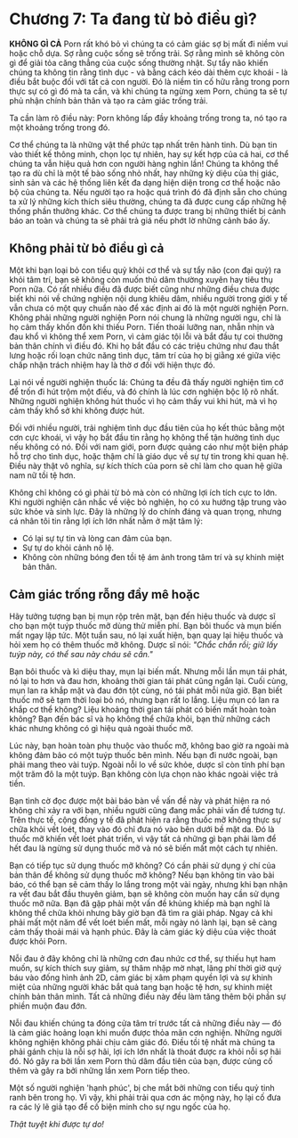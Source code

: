 # Chương 7: Ta đang từ bỏ điều gì?

**KHÔNG GÌ CẢ** Porn rất khó bỏ vì chúng ta có cảm giác sợ bị mất đi niềm vui hoặc chỗ dựa. Sợ rằng cuộc sống sẽ trống trải. Sợ rằng mình sẽ không còn gì để giải tỏa căng thẳng của cuộc sống thường nhật. Sự tẩy não khiến chúng ta không tin rằng tình dục - và bằng cách kéo dài thêm cực khoái - là điều bắt buộc đối với tất cả con người. Đó là niềm tin cố hữu rằng trong porn thực sự có gì đó mà ta cần, và khi chúng ta ngừng xem Porn, chúng ta sẽ tự phủ nhận chính bản thân và tạo ra cảm giác trống trải.

Ta cần làm rõ điều này: Porn không lấp đầy khoảng trống trong ta, nó tạo ra một khoảng trống trong đó.

Cơ thể chúng ta là những vật thể phức tạp nhất trên hành tinh. Dù bạn tin vào thiết kế thông minh, chọn lọc tự nhiên, hay sự kết hợp của cả hai, cơ thể chúng ta vẫn hiệu quả hơn con người hàng nghìn lần! Chúng ta không thể tạo ra dù chỉ là một tế bào sống nhỏ nhất, hay những kỳ diệu của thị giác, sinh sản và các hệ thống liên kết đa dạng hiện diện trong cơ thể hoặc não bộ của chúng ta. Nếu người tạo ra hoặc quá trình đó đã định sẵn cho chúng ta xử lý những kích thích siêu thường, chúng ta đã được cung cấp những hệ thống phần thưởng khác. Cơ thể chúng ta được trang bị những thiết bị cảnh báo an toàn và chúng ta sẽ phải trả giá nếu phớt lờ những cảnh báo ấy.

## Không phải từ bỏ điều gì cả

Một khi bạn loại bỏ con tiểu quỷ khỏi cơ thể và sự tẩy não (con đại quỷ) ra khỏi tâm trí, bạn sẽ không còn muốn thủ dâm thường xuyên hay tiêu thụ Porn nữa. Có rất nhiều điều đã được biết cũng như những điều chưa được biết khi nói về chứng nghiện nội dung khiêu dâm, nhiều người trong giới y tế vẫn chưa có một quy chuẩn nào để xác định ai đó là một người nghiện Porn. Không phải những người nghiện Porn nói chung là những người ngu, chỉ là họ cảm thấy khốn đốn khi thiếu Porn. Tiến thoái lưỡng nan, nhẫn nhịn và đau khổ vì không thể xem Porn, vì cảm giác tội lỗi và bắt đầu tự coi thường bản thân chính vì điều đó. Khi họ bắt đầu có các triệu chứng như đau thắt lưng hoặc rối loạn chức năng tình dục, tâm trí của họ bị giằng xé giữa việc chấp nhận trách nhiệm hay là thờ ơ đối với hiện thực đó.

Lại nói về người nghiện thuốc lá: Chúng ta đều đã thấy người nghiện tìm cớ để trốn đi hút trộm một điếu, và đó chính là lúc cơn nghiện bộc lộ rõ nhất. Những người nghiện không hút thuốc vì họ cảm thấy vui khi hút, mà vì họ cảm thấy khổ sở khi không được hút.

Đối với nhiều người, trải nghiệm tình dục đầu tiên của họ kết thúc bằng một cơn cực khoái, vì vậy họ bắt đầu tin rằng họ không thể tận hưởng tình dục nếu không có nó. Đối với nam giới, porn được quảng cáo như một biện pháp hỗ trợ cho tình dục, hoặc thậm chí là giáo dục về sự tự tin trong khi quan hệ. Điều này thật vô nghĩa, sự kích thích của porn sẽ chỉ làm cho quan hệ giữa nam nữ tồi tệ hơn.

Không chỉ không có gì phải từ bỏ mà còn có những lợi ích tích cực to lớn. Khi người nghiện cân nhắc về việc bỏ nghiện, họ có xu hướng tập trung vào sức khỏe và sinh lực. Đây là những lý do chính đáng và quan trọng, nhưng cá nhân tôi tin rằng lợi ích lớn nhất nằm ở mặt tâm lý:

- Có lại sự tự tin và lòng can đảm của bạn.
- Sự tự do khỏi cảnh nô lệ.
- Không còn những bóng đen tồi tệ ám ảnh trong tâm trí và sự khinh miệt bản thân.

## Cảm giác trống rỗng đầy mê hoặc

Hãy tưởng tượng bạn bị mụn rộp trên mặt, bạn đến hiệu thuốc và dược sĩ cho bạn một tuýp thuốc mỡ dùng thử miễn phí. Bạn bôi thuốc và mụn biến mất ngay lập tức. Một tuần sau, nó lại xuất hiện, bạn quay lại hiệu thuốc và hỏi xem họ có thêm thuốc mỡ không. Dược sĩ nói: *"Chắc chắn rồi; giữ lấy tuýp này, có thể sau này cháu sẽ cần."*

Bạn bôi thuốc và kì diệu thay, mụn lại biến mất. Nhưng mỗi lần mụn tái phát, nó lại to hơn và đau hơn, khoảng thời gian tái phát cũng ngắn lại. Cuối cùng, mụn lan ra khắp mặt và đau đớn tột cùng, nó tái phát mỗi nửa giờ. Bạn biết thuốc mỡ sẽ tạm thời loại bỏ nó, nhưng bạn rất lo lắng. Liệu mụn có lan ra khắp cơ thể không? Liệu khoảng thời gian tái phát có biến mất hoàn toàn không? Bạn đến bác sĩ và họ không thể chữa khỏi, bạn thử những cách khác nhưng không có gì hiệu quả ngoài thuốc mỡ.

Lúc này, bạn hoàn toàn phụ thuộc vào thuốc mỡ, không bao giờ ra ngoài mà không đảm bảo có một tuýp thuốc bên mình. Nếu bạn đi nước ngoài, bạn phải mang theo vài tuýp. Ngoài nỗi lo về sức khỏe, dược sĩ còn tính phí bạn một trăm đô la một tuýp. Bạn không còn lựa chọn nào khác ngoài việc trả tiền.

Bạn tình cờ đọc được một bài báo bàn về vấn đề này và phát hiện ra nó không chỉ xảy ra với bạn, nhiều người cũng đang mắc phải vấn đề tương tự. Trên thực tế, cộng đồng y tế đã phát hiện ra rằng thuốc mỡ không thực sự chữa khỏi vết loét, thay vào đó chỉ đưa nó vào bên dưới bề mặt da. Đó là thuốc mỡ khiến vết loét phát triển, vì vậy tất cả những gì bạn phải làm để hết đau là ngừng sử dụng thuốc mỡ và nó sẽ biến mất một cách tự nhiên.

Bạn có tiếp tục sử dụng thuốc mỡ không? Có cần phải sử dụng ý chí của bản thân để không sử dụng thuốc mỡ không? Nếu bạn không tin vào bài báo, có thể bạn sẽ cảm thấy lo lắng trong một vài ngày, nhưng khi bạn nhận ra vết đau bắt đầu thuyên giảm, bạn sẽ không còn muốn hay cần sử dụng thuốc mỡ nữa. Bạn đã gặp phải một vấn đề khủng khiếp mà bạn nghĩ là không thể chữa khỏi nhưng bây giờ bạn đã tìm ra giải pháp. Ngay cả khi phải mất một năm để vết loét biến mất, mỗi ngày nó lành lại, bạn sẽ càng cảm thấy thoải mái và hạnh phúc. Đây là cảm giác kỳ diệu của việc thoát được khỏi Porn.

Nỗi đau ở đây không chỉ là những cơn đau nhức cơ thể, sự thiếu hụt ham muốn, sự kích thích suy giảm, sự thâm nhập mờ nhạt, lãng phí thời giờ quý báu vào đống hình ảnh 2D, cảm giác bị xâm phạm quyền lợi và sự khinh miệt của những người khác bắt quả tang bạn hoặc tệ hơn, sự khinh miệt chính bản thân mình. Tất cả những điều này đều làm tăng thêm bội phần sự phiền muộn đau đớn.

Nỗi đau khiến chúng ta đóng cửa tâm trí trước tất cả những điều này — đó là cảm giác hoảng loạn khi muốn được thỏa mãn cơn nghiện. Những người không nghiện không phải chịu cảm giác đó. Điều tồi tệ nhất mà chúng ta phải gánh chịu là nỗi sợ hãi, lợi ích lớn nhất là thoát được ra khỏi nỗi sợ hãi đó. Nó gây ra bởi lần xem Porn thủ dâm đầu tiên của bạn, được củng cố thêm và gây ra bởi những lần xem Porn tiếp theo.

Một số người nghiện 'hạnh phúc', bị che mắt bởi những con tiểu quỷ tinh ranh bên trong họ. Vì vậy, khi phải trải qua cơn ác mộng này, họ lại cố đưa ra các lý lẽ giả tạo để cố biện minh cho sự ngu ngốc của họ.

*Thật tuyệt khi được tự do!*